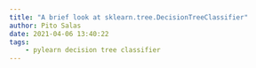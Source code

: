 ```yaml
---
title: "A brief look at sklearn.tree.DecisionTreeClassifier"
author: Pito Salas
date: 2021-04-06 13:40:22
tags:
    - pylearn decision tree classifier
---
```


